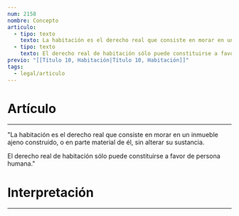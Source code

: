 ```yaml
---
num: 2158
nombre: Concepto
articulo:
  - tipo: texto
    texto: La habitación es el derecho real que consiste en morar en un inmueble ajeno construido, o en parte material de él, sin alterar su sustancia.
  - tipo: texto
    texto: El derecho real de habitación sólo puede constituirse a favor de persona humana.
previo: "[[Título 10, Habitación|Título 10, Habitación]]"
tags:
  - legal/articulo
---
```

# Artículo
---
"La habitación es el derecho real que consiste en morar en un inmueble ajeno construido, o en parte material de él, sin alterar su sustancia.

El derecho real de habitación sólo puede constituirse a favor de persona humana."

# Interpretación
---
